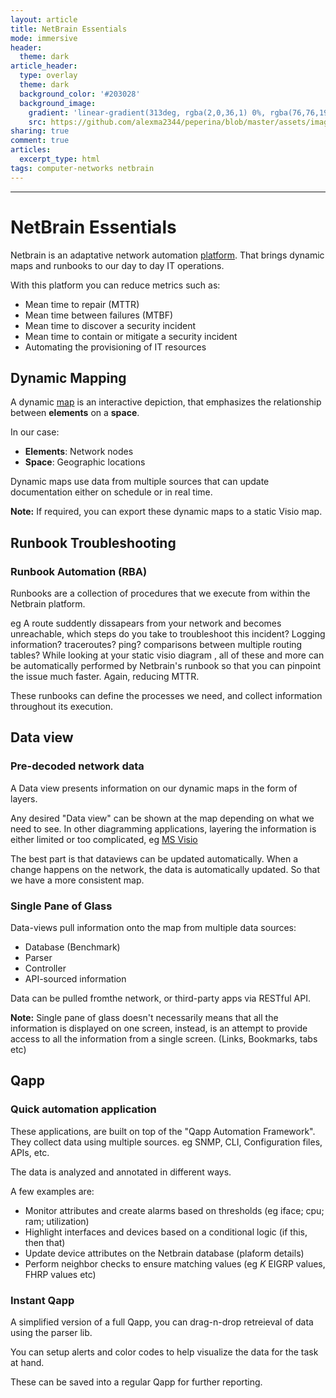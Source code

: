 ```yaml
---
layout: article
title: NetBrain Essentials
mode: immersive
header:
  theme: dark
article_header:
  type: overlay
  theme: dark
  background_color: '#203028'
  background_image:
    gradient: 'linear-gradient(313deg, rgba(2,0,36,1) 0%, rgba(76,76,194,1) 47%, rgba(0,212,255,1) 100%)'
    src: https://github.com/alexma2344/peperina/blob/master/assets/images/radiohead.jpg?raw=true"
sharing: true
comment: true
articles:
  excerpt_type: html
tags: computer-networks netbrain
---
```


<!--more-->

---

# NetBrain Essentials

Netbrain is an adaptative network automation [platform](https://en.wikipedia.org/wiki/Computing_platform). That brings dynamic maps and runbooks to our day to day IT operations.

With this platform you can reduce metrics such as:
- Mean time to repair (MTTR)
- Mean time between failures (MTBF)
- Mean time to discover a security incident
- Mean time to contain or mitigate a security incident
- Automating the provisioning of IT resources

## Dynamic Mapping

A dynamic [map](https://en.wikipedia.org/wiki/Map) is an interactive depiction, that emphasizes the relationship between **elements** on a **space**. 

In our case:
- **Elements**: Network nodes
- **Space**: Geographic locations

Dynamic maps use data from multiple sources that can update documentation either on schedule or in real time. 

**Note:** If required, you can export these dynamic maps to a static Visio map.


## Runbook Troubleshooting

### Runbook Automation (RBA)
Runbooks are a collection of procedures that we execute from within the Netbrain platform.

eg A route suddently dissapears from your network and becomes unreachable, which steps do you take to troubleshoot this incident? Logging information? traceroutes? ping? comparisons between multiple routing tables? While looking at your static visio diagram , all of these and more can be automatically performed by Netbrain's runbook so that you can pinpoint the issue much faster. Again, reducing MTTR.

These runbooks can define the processes we need, and collect information throughout its execution.


## Data view
### Pre-decoded network data
A Data view presents information on our dynamic maps in the form of layers.

Any desired "Data view" can be shown at the map depending on what we need to see. In other diagramming applications, layering the information is either limited or too complicated, eg [MS Visio](http://networkdiagram101.com/?page_id=113)

The best part is that dataviews can be updated automatically. When a change happens on the network, the data is automatically updated. So that we have a more consistent map.

### Single Pane of Glass

Data-views pull information onto the map from multiple data sources:
- Database (Benchmark)
- Parser
- Controller
- API-sourced information

Data can be pulled fromthe network, or third-party apps via RESTful API.

**Note:** Single pane of glass doesn't necessarily means that all the information is displayed on one screen, instead, is an attempt to provide access to all the information from a single screen. (Links, Bookmarks, tabs etc)

## Qapp

### Quick automation application

These applications, are built on top of the "Qapp Automation Framework". They collect data using multiple sources. eg SNMP, CLI, Configuration files, APIs, etc.

The data is analyzed and annotated in different ways.

A few examples are:
- Monitor attributes and create alarms based on thresholds (eg iface; cpu; ram; utilization)
- Highlight interfaces and devices based on a conditional logic (if this, then that)
- Update device attributes on the Netbrain database (plaform details)
- Perform neighbor checks to ensure matching values (eg *K* EIGRP values, FHRP values etc)

### Instant Qapp

A simplified version of a full Qapp, you can drag-n-drop retreieval of data using the parser lib. 

You can setup alerts and color codes to help visualize the data for the task at hand. 

These can be saved into a regular Qapp for further reporting.